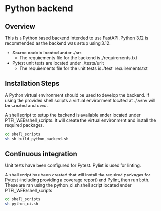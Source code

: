 # Python backend

## Overview

This is a Python based backend intended to use FastAPI. Python 3.12 is recommended as the backend was setup using 3.12.


* Source code is located under ./src
  * The requirements file for the backend is ./requirements.txt
* Pytest unit tests are located under ./tests/unit
  * The requirements file for the unit tests is ./test_requirements.txt

## Installation Steps

A Python virtual environment should be used to develop the backend. If using the provided shell scripts a virtual environment located at ./.venv will be created and used.

A shell script to setup the backend is available under located under PTFI_WEB/shell_scripts. It will create the virtual environment and install the required packages.

```bash
cd shell_scripts
sh sh build_python_backend.sh
```

## Continuous integration

Unit tests have been configured for Pytest. Pylint is used for linting.

A shell script has been created that will install the required packages for Pytest (including providing a coverage report) and Pylint, then run both. These are ran using the python_ci.sh shell script located under PTFI_WEB/shell_scripts

```bash
cd shell_scripts
sh python_ci.sh
```
